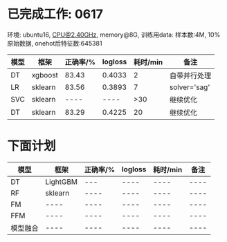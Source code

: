 # 已完成工作:  0617

环境: ubuntu16, CPU@2.40GHz, memory@8G,
训练用data: 样本数:4M, 10%原始数据, onehot后特征数:645381

| 模型 | 框架    | 正确率/% | logloss | 耗时/min | 备注         |
| ---- | ------- | -------- | ------- | -------- | ------------ |
| DT   | xgboost | 83.43    | 0.4033  | 2        | 自带并行处理 |
| LR   | sklearn | 83.56    | 0.3893  | 7        | solver='sag' |
| SVC  | sklearn | ----     | ----    | >30      | 继续优化     |
| DT   | sklearn | 83.29    | 0.4225  | 20       | 继续优化     |

# 下面计划

| 模型     | 框架     | 正确率/% | logloss | 耗时/min | 备注 |
| -------- | -------- | -------- | ------- | -------- | ---- |
| DT       | LightGBM | ---      | ----    | ----     | ---- |
| RF       | sklearn  | ----     | ----    | ----     | ---- |
| FM       | ----     | ----     | ----    | ----     | ---- |
| FFM      | ----     | ----     | ----    | ----     | ---- |
| 模型融合 | ----     | ----     | ----    | ----     | ---- |